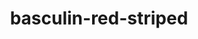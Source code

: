 ---
id: 550
title: basculin-red-striped
types: [water]
image: https://raw.githubusercontent.com/PokeAPI/sprites/master/sprites/pokemon/550.png
---